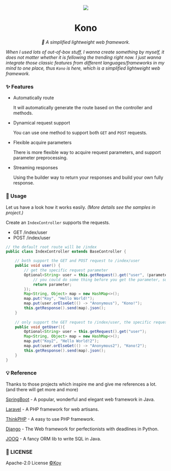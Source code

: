 <p align="center">
<img src="https://user-images.githubusercontent.com/33706142/97104005-35c28c00-16eb-11eb-85e9-025d6926ade5.png" />
</p>

<h1 align="center">Kono</h1>
<p align="center">
    <em>💊 A simplified lightweight web framework.</em>
</p>

*When I used lots of out-of-box stuff, I wanna create something by myself, it does not matter whether it is fellowing the trending right now. I just wanna integrate those classic features from different languages/frameworks in my mind to one place, thus `Kono` is here, which is a simplified lightweight web framework.*



### ✨ Features

- Automatically route

  It will automatically generate the route based on the controller and methods.

- Dynamical request support

  You can use one method to support both `GET` and `POST` requests. 

- Flexible acquire parameters

  There is more flexible way to acquire request parameters, and support parameter preprocessing. 

- Streaming responses

  Using the builder way to return your responses and build your own fully response.



### 📝 Usage

Let us have a look how it works easily. *(More details see the samples in project.)*

Create an `IndexController` supports the requests.

- GET /index/user
- POST /index/user

```java
// the default root route will be /index
public class IndexController extends BaseController {

    // both support the GET and POST request to /index/user
    public void user() {
        // get the specific request parameter
        Optional<String> user = this.getRequest().get("user", (parameter) -> {
            // you could do some thing before you get the parameter, such as set a filter;
            return parameter;
        });
        Map<String, Object> map = new HashMap<>();
        map.put("Koy", "Hello World!");
        map.put(user.orElseGet(() -> "Anonymous"), "Kono!");
        this.getResponse().send(map).json();
    }
    
    // only support the GET request to /index/user, the specific request type method has higher priority.
    public void getUser(){
        Optional<String> user = this.getRequest().get("user");
        Map<String, Object> map = new HashMap<>();
        map.put("Koy2", "Hello World!2");
        map.put(user.orElseGet(() -> "Anonymous2"), "Kono!2");
        this.getResponse().send(map).json();
    }
}
```



### 💡 Reference

Thanks to those projects which inspire me and give me references a lot. (and there will get more and more)

[SpringBoot](https://github.com/spring-projects/spring-boot) - A  popular, wonderful and elegant web framework in Java.

[Laravel](https://github.com/laravel/laravel) - A PHP framework for web artisans.

[ThinkPHP](https://github.com/top-think/framework) - A  easy to use PHP framework.

[Django](https://github.com/django/django) - The Web framework for perfectionists with deadlines in Python. 

[JOOQ](https://github.com/jOOQ/jOOQ) -  A fancy ORM lib to write SQL in Java.



### 📃 LICENSE

Apache-2.0 License [©Koy](https://github.com/Koooooo-7)

